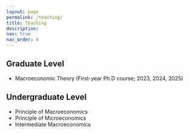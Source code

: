```yaml
---
layout: page
permalink: /teaching/
title: Teaching
description: 
nav: true
nav_order: 4
---
```


## Graduate Level
* Macroeconomic Theory (First-year Ph.D course; 2023, 2024, 2025)

## Undergraduate Level
* Principle of Macroeconomics
* Principle of Microeconomics
* Intermediate Macroeconomics